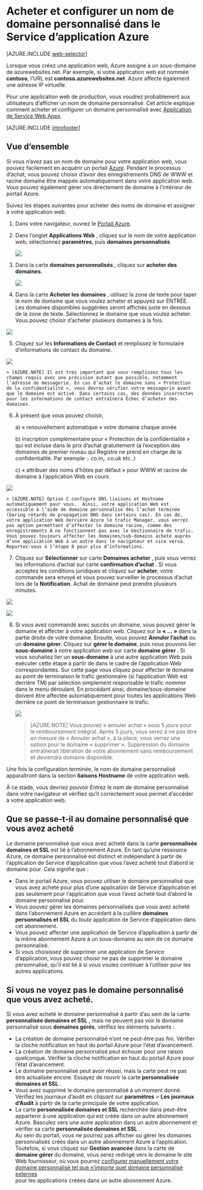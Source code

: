 <properties
    pageTitle="Comment acheter un nom de domaine personnalisé dans Azure Application Service Web Apps"
    description="Découvrez comment acheter un nom de domaine personnalisé avec une application web dans le Service d’application Azure."
    services="app-service\web"
    documentationCenter=""
    authors="rmcmurray"
    manager="wpickett"
    editor=""/>

<tags
    ms.service="app-service-web"
    ms.workload="web"
    ms.tgt_pltfrm="na"
    ms.devlang="na"
    ms.topic="article"
    ms.date="08/11/2016"
    ms.author="robmcm"/>

# <a name="buy-and-configure-a-custom-domain-name-in-azure-app-service"></a>Acheter et configurer un nom de domaine personnalisé dans le Service d’application Azure

[AZURE.INCLUDE [web-selector](../../includes/websites-custom-domain-selector.md)]

Lorsque vous créez une application web, Azure assigne à un sous-domaine de azurewebsites.net. Par exemple, si votre application web est nommée **contoso**, l’URL est **contoso.azurewebsites.net**. Azure affecte également une adresse IP virtuelle.

Pour une application web de production, vous voudrez probablement aux utilisateurs d’afficher un nom de domaine personnalisé. Cet article explique comment acheter et configurer un domaine personnalisé avec [Application de Service Web Apps](http://go.microsoft.com/fwlink/?LinkId=529714). 

[AZURE.INCLUDE [introfooter](../../includes/custom-dns-web-site-intro-notes.md)]


## <a name="overview"></a>Vue d’ensemble

Si vous n’avez pas un nom de domaine pour votre application web, vous pouvez facilement en acquérir un portail [Azure](https://portal.azure.com/). Pendant le processus d’achat, vous pouvez choisir d’avoir des enregistrements DNS de WWW et racine domaine être mappée automatiquement dans votre application web. Vous pouvez également gérer vos directement de domaine à l’intérieur de portail Azure.


Suivez les étapes suivantes pour acheter des noms de domaine et assigner à votre application web.

1. Dans votre navigateur, ouvrez le [Portail Azure](https://portal.azure.com/).

2. Dans l’onglet **Applications Web** , cliquez sur le nom de votre application web, sélectionnez **paramètres**, puis **domaines personnalisés**

    ![](./media/custom-dns-web-site-buydomains-web-app/dncmntask-cname-6.png)

3. Dans la carte **domaines personnalisés** , cliquez sur **acheter des domaines**.

    ![](./media/custom-dns-web-site-buydomains-web-app/dncmntask-cname-buydomains-1.png)

4. Dans la carte **Acheter les domaines** , utilisez la zone de texte pour taper le nom de domaine que vous voulez acheter et appuyez sur ENTRÉE. Les domaines disponibles suggérées seront affichés juste en dessous de la zone de texte. Sélectionnez le domaine que vous voulez acheter. Vous pouvez choisir d’acheter plusieurs domaines à la fois. 

  ![](./media/custom-dns-web-site-buydomains-web-app/dncmntask-cname-buydomains-2.png)

5. Cliquez sur les **Informations de Contact** et remplissez le formulaire d’informations de contact du domaine.

  ![](./media/custom-dns-web-site-buydomains-web-app/dncmntask-cname-buydomains-3.png)

    > [AZURE.NOTE] Il est très important que vous remplissez tous les champs requis avec une précision autant que possible, notamment l’adresse de messagerie. En cas d’achat le domaine sans « Protection de la confidentialité », vous devrez vérifier votre messagerie avant que le domaine est activé. Dans certains cas, des données incorrectes pour les informations de contact entraînera Échec d’acheter des domaines. 

6. À présent que vous pouvez choisir,

    a) « renouvellement automatique » votre domaine chaque année
    
    b) inscription complémentaire pour « Protection de la confidentialité » qui est incluse dans le prix d’achat gratuitement (à l’exception des domaines de premier niveau qui Registre ne prend en charge de la confidentialité. Par exemple :. co.in,. co.uk etc..)  
    
    c) « attribuer des noms d’hôtes par défaut » pour WWW et racine de domaine à l’application Web en cours. 

  ![](./media/custom-dns-web-site-buydomains-web-app/dncmntask-cname-buydomains-2.5.png)
  
    > [AZURE.NOTE] Option C configure DNS liaisons et Hostname automatiquement pour vous.  Ainsi, votre application Web est accessible à l’aide de domaine personnalisé dès l’achat terminée (baring retards de propagation DNS dans certains cas). En cas de, votre application Web derrière Azure le trafic Manager, vous verrez pas option permettant d’affecter le domaine racine, comme des enregistrements A ne fonctionnent pas avec le Gestionnaire de trafic. Vous pouvez toujours affecter les domaines/sub-domains acheté auprès d’une application Web à un autre dans le navigateur et vice versa. Reportez-vous à l’étape 8 pour plus d’informations. 
    
7. Cliquez sur **Sélectionner** sur carte **Domaines acheter** , puis vous verrez les informations d’achat sur carte **confirmation d’achat** . Si vous acceptez les conditions juridiques et cliquez sur **acheter**, votre commande sera envoyé et vous pouvez surveiller le processus d’achat lors de la **Notification**. Achat de domaine peut prendre plusieurs minutes. 

  ![](./media/custom-dns-web-site-buydomains-web-app/dncmntask-cname-buydomains-4.png)

  ![](./media/custom-dns-web-site-buydomains-web-app/dncmntask-cname-buydomains-5.png)

8. Si vous avez commandé avec succès un domaine, vous pouvez gérer le domaine et affecter à votre application web. Cliquez sur la **« … »** dans la partie droite de votre domaine. Ensuite, vous pouvez **Annuler l’achat** ou un **domaine gérer**. Cliquez sur **gérer le domaine**, puis nous pouvons lier **sous-domaine** à notre application web sur carte **domaine gérer** . Si vous souhaitez lier un **sous-domaine** à une autre application Web puis exécuter cette étape à partir de dans le cadre de l’application Web correspondantes. Sur cette page vous cliquez pour affecter le domaine au point de terminaison le trafic gestionnaire (si l’application Web est derrière TM) par sélection simplement responsable le trafic nommer dans le menu déroulant. En procédant ainsi, domaine/sous-domaine doivent être affectée automatiquement pour toutes les applications Web derrière ce point de terminaison gestionnaire le trafic. 

    ![](./media/custom-dns-web-site-buydomains-web-app/dncmntask-cname-buydomains-6.png)

    > [AZURE.NOTE] Vous pouvez « annuler achat » sous 5 jours pour le remboursement intégral. Après 5 jours, vous serez à ne pas être en mesure de « Annuler achat », à la place, vous verrez une option pour le domaine « supprimer ». Suppression du domaine entraînerait libération de votre abonnement sans remboursement et deviendra domaine disponible. 

Une fois la configuration terminée, le nom de domaine personnalisé apparaîtront dans la section **liaisons Hostname** de votre application web.

À ce stade, vous devriez pouvoir Entrez le nom de domaine personnalisé dans votre navigateur et vérifiez qu’il correctement vous permet d’accéder à votre application web.
 
## <a name="what-happens-to-the-custom-domain-you-bought"></a>Que se passe-t-il au domaine personnalisé que vous avez acheté

Le domaine personnalisé que vous avez acheté dans la carte **personnalisée domaines et SSL** est lié à l’abonnement Azure. En tant qu’une ressource Azure, ce domaine personnalisé est distinct et indépendant à partir de l’application de Service d’application que vous l’avez acheté tout d’abord le domaine pour. Cela signifie que :

- Dans le portail Azure, vous pouvez utiliser le domaine personnalisé que vous avez acheté pour plus d’une application de Service d’application et pas seulement pour l’application que vous l’avez acheté tout d’abord le domaine personnalisé pour. 
- Vous pouvez gérer les domaines personnalisés que vous avez acheté dans l’abonnement Azure en accédant à la cuillère **domaines personnalisés et SSL** du *toute* application de Service d’application dans cet abonnement.
- Vous pouvez affecter une application de Service d’application à partir de la même abonnement Azure à un sous-domaine au sein de ce domaine personnalisé.
- Si vous choisissez de supprimer une application de Service d’application, vous pouvez choisir ne pas de supprimer le domaine personnalisé, qu'il est lié à si vous voulez continuer à l’utiliser pour les autres applications.

## <a name="if-you-cant-see-the-custom-domain-you-bought"></a>Si vous ne voyez pas le domaine personnalisé que vous avez acheté.

Si vous avez acheté le domaine personnalisé à partir d’au sein de la carte **personnalisée domaines et SSL** , mais ne peuvent pas voir le domaine personnalisé sous **domaines gérés**, vérifiez les éléments suivants :

- La création de domaine personnalisé n’ont ne peut-être pas fini. Vérifier la cloche notification en haut du portail Azure pour l’état d’avancement.
- La création de domaine personnalisé peut échouer pour une raison quelconque. Vérifier la cloche notification en haut du portail Azure pour l’état d’avancement.
- Le domaine personnalisé peut avoir réussi, mais la carte peut ne pas être actualisée encore. Essayez de rouvrir la carte **personnalisée domaines et SSL** .
- Vous avez supprimé le domaine personnalisé à un moment donné. Vérifiez les journaux d’audit en cliquant sur **paramètres** > **Les journaux d’Audit** à partir de la carte principale de votre application. 
- La carte **personnalisée domaines et SSL** recherchée dans peut-être appartenir à une application qui est créée dans un autre abonnement Azure. Basculez vers une autre application dans un autre abonnement et vérifier sa carte **personnalisée domaines et SSL** .  
  Au sein du portail, vous ne pourrez pas afficher ou gérer les domaines personnalisés créés dans un autre abonnement Azure à l’application. Toutefois, si vous cliquez sur **Gestion avancée** dans la carte de **domaine gérer** du domaine, vous serez redirigé vers le domaine le site Web fournisseur, où vous pourrez   [configurer manuellement votre domaine personnalisé tel que n’importe quel domaine personnalisé externes](web-sites-custom-domain-name.md)  
   pour les applications créées dans un autre abonnement Azure. 


